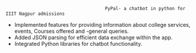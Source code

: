                                          PyPal- a chatbot in python for IIIT Nagpur admissions
* Implemented features for providing information about college services, events, Courses offered and -general queries. 
* Added JSON parsing for efficient data exchange within the app.
* Integrated Python libraries for chatbot functionality.
